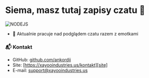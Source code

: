 # Siema, masz tutaj zapisy czatu 👋

![NODEJS](https://img.shields.io/badge/NODEJS-Chillin-green)

- 🌱 Aktualnie pracuje nad podglądem czatu razem z emotkami

### 📬 Kontakt

- GitHub: [github.com/ankordii][github]
- Site: [https://xayooindustries.us/kontakt][site]
- E-mail: support@xayooindustries.us

[github]: https://github.com/ankordii
[site]: https://xayooindustries.us/kontakt

